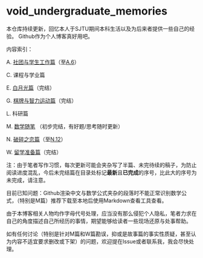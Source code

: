 # void_undergraduate_memories

本仓库持续更新，回忆本人于SJTU期间本科生活以及为后来者提供一些自己的经验。
Github作为个人博客真好用吧。

内容索引：

A. [社团与学生工作篇](./undergraduate_memories/A)（至[A.6](./undergraduate_memories/A/A.6%20幻灭的开端.md)）

C. 课程与学业篇

E. [白月光篇](./undergraduate_memories/E)（完结）

G. [棋牌与智力运动篇](./undergraduate_memories/G)（完结）

L. 科研篇

M. [数学随笔](./undergraduate_memories/M) （初步完结，有好题/思考随时更新）

N. [破碎之恋篇](./undergraduate_memories/N)（至[N.12](undergraduate_memories\N\N.12%20曲终绝响（下）.md)）

W. [留学准备篇](./undergraduate_memories/W)（完结）

注：由于笔者写作习惯，每次更新可能会夹杂写了半篇、未完待续的稿子，为防止阅读进度混乱，今后未完结篇在目录处标记**最新**且**已完成**的序号，比此大的序号为未完成，请注意。

目前已知问题：Github渲染中文与数学公式夹杂的段落时不能正常识别数学公式，（特别是M篇）推荐下载至本地后使用Markdown查看工具查看。

由于本博客相关人物均作字母代号处理，应当没有那么侵犯个人隐私，笔者力求在自己的角度描述自己所经历的事情，期望能够给读者一些现场还原与处事帮助。

如有任何讨论（特别是针对M篇和W篇勘误，抑或是故事篇的事实性质疑，甚至认为内容不适宜要求删改或下架）的问题，欢迎提在Issue或者联系我，我会尽快处理。
